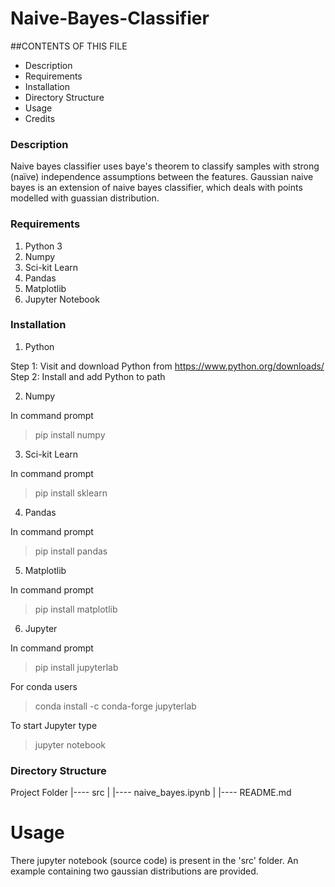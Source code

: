 # Naive-Bayes-Classifier

##CONTENTS OF THIS FILE

* Description
* Requirements
* Installation
* Directory Structure
* Usage
* Credits


### Description 
Naive bayes classifier uses baye's theorem to classify samples with strong (naïve) independence assumptions between the features. Gaussian naive bayes is an extension of naive bayes classifier, which deals with points modelled with guassian distribution.

### Requirements

1. Python 3
2. Numpy
3. Sci-kit Learn
4. Pandas
5. Matplotlib
6. Jupyter Notebook

### Installation

1. Python

Step 1: Visit and download Python from https://www.python.org/downloads/
Step 2: Install and add Python to path

2. Numpy

In command prompt
> pip install numpy

3. Sci-kit Learn

In command prompt
> pip install sklearn

4. Pandas

In command prompt
> pip install pandas

5. Matplotlib

In command prompt
> pip install matplotlib

6. Jupyter

In command prompt
>pip install jupyterlab

For conda users
>conda install -c conda-forge jupyterlab

To start Jupyter type 
>jupyter notebook

### Directory Structure

Project Folder
|---- src
|       |---- naive_bayes.ipynb
|
|---- README.md


# Usage

There jupyter notebook (source code) is present in the 'src' folder. An example containing two gaussian distributions are provided. 

